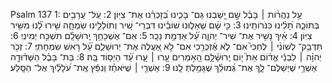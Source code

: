 Psalm 137
1: עַ֥ל נַהֲר֨וֹת ׀ בָּבֶ֗ל שָׁ֣ם יָ֭שַׁבְנוּ גַּם־ בָּכִ֑ינוּ בְּ֝זָכְרֵ֗נוּ אֶת־ צִיּֽוֹן׃
2: עַֽל־ עֲרָבִ֥ים בְּתוֹכָ֑הּ תָּ֝לִ֗ינוּ כִּנֹּרוֹתֵֽינוּ׃
3: כִּ֤י שָׁ֨ם שְֽׁאֵל֪וּנוּ שׁוֹבֵ֡ינוּ דִּבְרֵי־ שִׁ֭יר וְתוֹלָלֵ֣ינוּ שִׂמְחָ֑ה שִׁ֥ירוּ לָ֝֗נוּ מִשִּׁ֥יר צִיּֽוֹן׃
4: אֵ֗יךְ נָשִׁ֥יר אֶת־ שִׁיר־ יְהוָ֑ה עַ֝֗ל אַדְמַ֥ת נֵכָֽר׃
5: אִֽם־ אֶשְׁכָּחֵ֥ךְ יְֽרוּשָׁלִָ֗ם תִּשְׁכַּ֥ח יְמִינֽ͏ִי׃
6: תִּדְבַּ֥ק־ לְשׁוֹנִ֨י ׀ לְחִכִּי֮ אִם־ לֹ֪א אֶ֫זְכְּרֵ֥כִי אִם־ לֹ֣א אַ֭עֲלֶה אֶת־ יְרוּשָׁלַ֑͏ִם עַ֝֗ל רֹ֣אשׁ שִׂמְחָתֽ͏ִי׃
7: זְכֹ֤ר יְהוָ֨ה ׀ לִבְנֵ֬י אֱד֗וֹם אֵת֮ י֤וֹם יְֽרוּשָׁ֫לָ֥͏ִם הָ֭אֹ֣מְרִים עָ֤רוּ ׀ עָ֑רוּ עַ֝֗ד הַיְס֥וֹד בָּֽהּ׃
8: בַּת־ בָּבֶ֗ל הַשְּׁד֫וּדָ֥ה אַשְׁרֵ֥י שֶׁיְשַׁלֶּם־ לָ֑ךְ אֶת־ גְּ֝מוּלֵ֗ךְ שֶׁגָּמַ֥לְתְּ לָֽנוּ׃
9: אַשְׁרֵ֤י ׀ שֶׁיֹּאחֵ֓ז וְנִפֵּ֬ץ אֶֽת־ עֹ֝לָלַ֗יִךְ אֶל־ הַסָּֽלַע׃